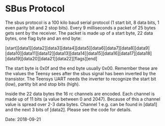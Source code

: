 # SBus Protocol

The sbus protocol is a 100 kilo baud serial protocol (1 start bit, 8 data bits, 1 even parity bit and 2 stop bits). Every 9 milliseconds a packet of 25 bytes gets sent by the receiver. The packet is made up of a start byte, 22 data bytes, one flag byte and an end byte:

[start][data1][data2][data3][data4][data5][data6][data7][data8][data9][data10][data11][data12][data13][data14][data15][data16][data17][data18][data19][data20][data21][data22][flags][end]

The start byte is 0x0f and the end byte usually 0x00. Remember these are the values the Teensy sees after the sbus signal has been inverted by the transistor. The Teensys UART needs the inverter to recognize the start bit (low), partity bit and stop bits (high).

Inside the 22 data bytes the 16 rc channels are encoded. Each channel is made up of 11 bits (a value between 0 and 2047). Because of this a channel value is spread over 2-3 data bytes. Channel 1 e.g. can be found in [data1] and the next 3 bits of [data2]. Please see the code for details.

Date: 2018-09-21

